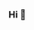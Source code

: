 ### Hi 👋

<!--
**deborah-chiu/deborah-chiu** is a ✨ _special_ ✨ repository because its `README.md` (this file) appears on your GitHub profile.

Here are some ideas to get you started:

- 🔭 I’m currently studying at uoft
- 🌱 I’m currently learning biochem
- 📫 How to reach me: deborah.chiu@mail.utoronto.ca
- 😄 Pronouns: she/her
